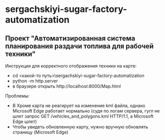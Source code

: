 # sergachskiyi-sugar-factory-automatization
## Проект "Автоматизированная система планирования раздачи топлива для рабочей техники"

Инструкция для корректного отображения техники на карте:
* cd <какой-то путь>\sergachskiyi-sugar-factory-automatization
* python -m http.server
* в браузере открыть http://localhost:8000/Map.html

Проблемы:
* В Хроме карта не реагирует на изменение kml файла, однако Microsoft Edge работает нормально (судя по логам сервера, гугл не шлет запрос GET /vehicles_and_polygons.kml HTTP/1.1, а Microsoft Edge шлет)
* Чтобы увидеть обновленную карту, нужно вручную обновлять страницу (Microsoft Edge) 
